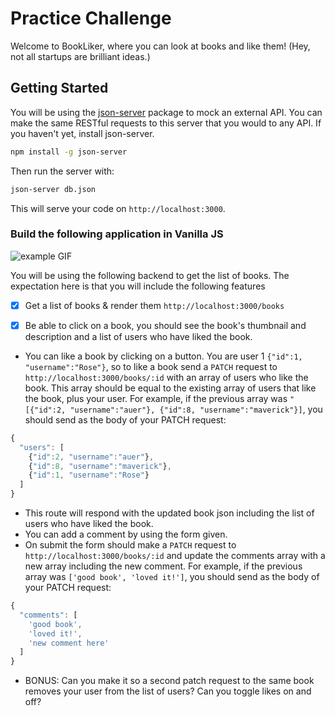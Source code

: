 # Practice Challenge

Welcome to BookLiker, where you can look at books and like them! (Hey, not all startups are brilliant ideas.)

## Getting Started

You will be using the [json-server][] package to mock an external API. You can make the same RESTful requests to this server that you would to any API. If you haven't yet, install json-server.

```bash
npm install -g json-server
```

Then run the server with:

```bash
json-server db.json
```

This will serve your code on `http://localhost:3000`.

### Build the following application in Vanilla JS

![example GIF](http://curriculum-content.s3.amazonaws.com/module-3/bookliker-example.gif)

You will be using the following backend to get the list of books. The expectation here is that you will include the following features

- [x] Get a list of books & render them
  `http://localhost:3000/books`

- [x] Be able to click on a book, you should see the book's thumbnail and description and a list of users who have liked the book.
- You can like a book by clicking on a button. You are user 1 `{"id":1, "username":"Rose"}`, so to like a book send a `PATCH` request to `http://localhost:3000/books/:id` with an array of users who like the book. This array should be equal to the existing array of users that like the book, plus your user. For example, if the previous array was `"[{"id":2, "username":"auer"}, {"id":8, "username":"maverick"}]`, you should send as the body of your PATCH request:


```javascript
{
  "users": [
    {"id":2, "username":"auer"},
    {"id":8, "username":"maverick"},
    {"id":1, "username":"Rose"}
  ]
}
```

- This route will respond with the updated book json including the list of users who have liked the book.
- You can add a comment by using the form given.
- On submit the form should make a `PATCH` request to `http://localhost:3000/books/:id` and update the comments array with a new array including the new comment. 
 For example, if the previous array was `['good book', 'loved it!']`, you should send as the body of your PATCH request:

```javascript
{
  "comments": [
    'good book',
    'loved it!',
    'new comment here'
  ]
}
```
- BONUS: Can you make it so a second patch request to the same book removes your user from the list of users? Can you toggle likes on and off?

[json-server]: https://github.com/typicode/json-server
